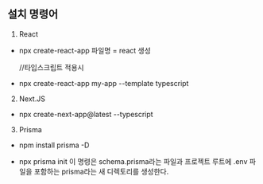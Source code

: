 ## **설치 명령어**

1. React

- npx create-react-app 파일명 = react 생성

  //타입스크립트 적용시

- npx create-react-app my-app --template typescript

2. Next.JS

- npx create-next-app@latest --typescript

3. Prisma

- npm install prisma -D

- npx prisma init
  이 명령은 schema.prisma라는 파일과 프로젝트 루트에 .env 파일을 포함하는 prisma라는 새 디렉토리를 생성한다.

